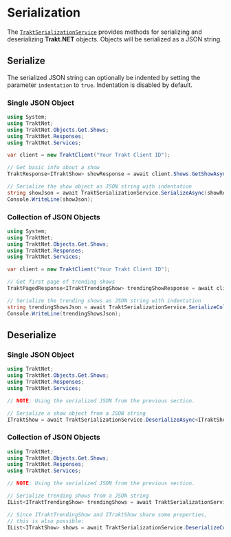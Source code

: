 # Serialization

The [`TraktSerializationService`](xref:TraktNet.Services.TraktSerializationService) provides methods for serializing and deserializing **Trakt.NET** objects. Objects will be serialized as a JSON string.

## Serialize

The serialized JSON string can optionally be indented by setting the parameter `indentation` to `true`. Indentation is disabled by default.

### Single JSON Object
```csharp
using System;
using TraktNet;
using TraktNet.Objects.Get.Shows;
using TraktNet.Responses;
using TraktNet.Services;

var client = new TraktClient("Your Trakt Client ID");

// Get basic info about a show
TraktResponse<ITraktShow> showResponse = await client.Shows.GetShowAsync("the-last-of-us");

// Serialize the show object as JSON string with indentation
string showJson = await TraktSerializationService.SerializeAsync(showResponse.Value, indentation: true);
Console.WriteLine(showJson);
```

### Collection of JSON Objects
```csharp
using System;
using TraktNet;
using TraktNet.Objects.Get.Shows;
using TraktNet.Responses;
using TraktNet.Services;

var client = new TraktClient("Your Trakt Client ID");

// Get first page of trending shows
TraktPagedResponse<ITraktTrendingShow> trendingShowResponse = await client.Shows.GetTrendingShowsAsync();

// Serialize the trending shows as JSON string with indentation
string trendingShowsJson = await TraktSerializationService.SerializeCollectionAsync(trendingShowResponse, indentation: true);
Console.WriteLine(trendingShowsJson);
```

## Deserialize

### Single JSON Object
```csharp
using TraktNet;
using TraktNet.Objects.Get.Shows;
using TraktNet.Responses;
using TraktNet.Services;

// NOTE: Using the serialized JSON from the previous section.

// Serialize a show object from a JSON string
ITraktShow = await TraktSerializationService.DeserializeAsync<ITraktShow>(showJson);
```

### Collection of JSON Objects
```csharp
using TraktNet;
using TraktNet.Objects.Get.Shows;
using TraktNet.Responses;
using TraktNet.Services;

// NOTE: Using the serialized JSON from the previous section.

// Serialize trending shows from a JSON string
IList<ITraktTrendingShow> trendingShows = await TraktSerializationService.DeserializeCollectionAsync<ITraktTrendingShow>(trendingShowsJson);

// Since ITraktTrendingShow and ITraktShow share some properties,
// this is also possible:
IList<ITraktShow> shows = await TraktSerializationService.DeserializeCollectionAsync<ITraktShow>(trendingShowsJson);
```

